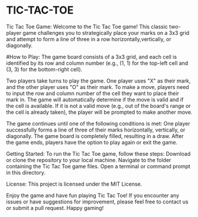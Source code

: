 # TIC-TAC-TOE

Tic Tac Toe Game:
Welcome to the Tic Tac Toe game! This classic two-player game challenges you to strategically place your marks on a 3x3 grid 
and attempt to form a line of three in a row horizontally,vertically, or diagonally.

#How to Play:
The game board consists of a 3x3 grid, and each cell is identified by its row and column number (e.g., (1, 1) for 
the top-left cell and (3, 3) for the bottom-right cell).

Two players take turns to play the game. One player uses "X" as their mark, and the other player uses "O" as their mark.
To make a move, players need to input the row and column number of the cell they want to place their mark in.
The game will automatically determine if the move is valid and if the cell is available.
If it is not a valid move (e.g., out of the board's range or the cell is already taken), the player will be prompted to make another move.

The game continues until one of the following conditions is met:
One player successfully forms a line of three of their marks horizontally, vertically, or diagonally.
The game board is completely filled, resulting in a draw.
After the game ends, players have the option to play again or exit the game.

Getting Started:
To run the Tic Tac Toe game, follow these steps:
Download or clone the repository to your local machine.
Navigate to the folder containing the Tic Tac Toe game files.
Open a terminal or command prompt in this directory.

License:
This project is licensed under the MIT License.

Enjoy the game and have fun playing Tic Tac Toe! If you encounter any issues or have suggestions for improvement, 
please feel free to contact us or submit a pull request. Happy gaming!
